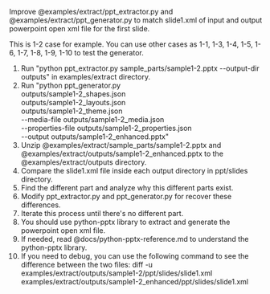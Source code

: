 Improve @examples/extract/ppt_extractor.py and @examples/extract/ppt_generator.py to match slide1.xml of input and output powerpoint open xml file for
  the first slide.

This is 1-2 case for example.
You can use other cases as 1-1, 1-3, 1-4, 1-5, 1-6, 1-7, 1-8, 1-9, 1-10 to test the generator.

1. Run "python ppt_extractor.py sample_parts/sample1-2.pptx --output-dir outputs" in examples/extract directory.
2. Run "python ppt_generator.py \
outputs/sample1-2_shapes.json \
outputs/sample1-2_layouts.json \
outputs/sample1-2_theme.json \
--media-file outputs/sample1-2_media.json \
--properties-file outputs/sample1-2_properties.json \
--output outputs/sample1-2_enhanced.pptx"
3. Unzip @examples/extract/sample_parts/sample1-2.pptx and @examples/extract/outputs/sample1-2_enhanced.pptx to the @examples/extract/outputs directory.
4. Compare the slide1.xml file inside each output directory in ppt/slides directory.
5. Find the different part and analyze why this different parts exist.
6. Modify ppt_extractor.py and ppt_generator.py for recover these differences.
7. Iterate this process until there's no different part.
8. You should use python-pptx library to extract and generate the powerpoint open xml file.
9. If needed, read @docs/python-pptx-reference.md to understand the python-pptx library.
10. If you need to debug, you can use the following command to see the difference between the two files:
    diff -u examples/extract/outputs/sample1-2/ppt/slides/slide1.xml examples/extract/outputs/sample1-2_enhanced/ppt/slides/slide1.xml